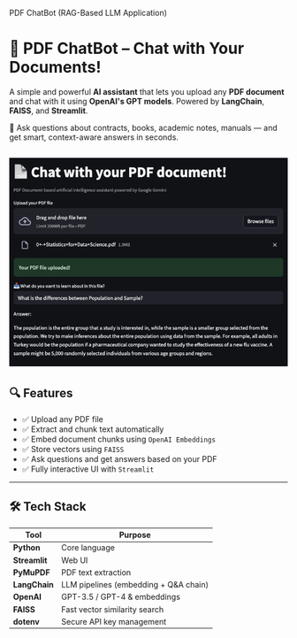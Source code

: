 PDF ChatBot (RAG-Based LLM Application)

# 🧠 PDF ChatBot – Chat with Your Documents!

A simple and powerful **AI assistant** that lets you upload any **PDF document** and chat with it using **OpenAI's GPT models**. Powered by **LangChain**, **FAISS**, and **Streamlit**.

🚀 Ask questions about contracts, books, academic notes, manuals — and get smart, context-aware answers in seconds.

![Demo](demo.png)
---

## 🔍 Features

- ✅ Upload any PDF file
- ✅ Extract and chunk text automatically
- ✅ Embed document chunks using `OpenAI Embeddings`
- ✅ Store vectors using `FAISS`
- ✅ Ask questions and get answers based on your PDF
- ✅ Fully interactive UI with `Streamlit`

---

## 🛠️ Tech Stack

| Tool | Purpose |
|------|---------|
| **Python** | Core language |
| **Streamlit** | Web UI |
| **PyMuPDF** | PDF text extraction |
| **LangChain** | LLM pipelines (embedding + Q&A chain) |
| **OpenAI** | GPT-3.5 / GPT-4 & embeddings |
| **FAISS** | Fast vector similarity search |
| **dotenv** | Secure API key management |
